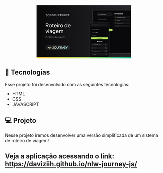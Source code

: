 <p align="center">
  <img alt="Preview do projeto desenvolvido." src="github/preview.png" width="60%">
</p>

## 🚀 Tecnologias

Esse projeto foi desenvolvido com as seguintes tecnologias: 
- HTML
- CSS
- JAVASCRIPT

## 💻 Projeto

Nesse projeto iremos desenvolver uma versão simplificada de um sistema de roteiro de viagem!

## Veja a aplicação acessando o link: https://daviziih.github.io/nlw-journey-js/

